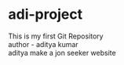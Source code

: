 # adi-project
This is my first Git Repository
<br>
author - aditya kumar
<br>
aditya make a jon seeker website

